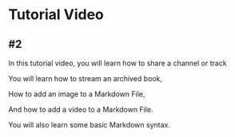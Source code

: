 # Tutorial  Video
## #2

In this tutorial video, you will learn how to share a channel or track

You will learn how to stream an archived book,

How to add an image to a Markdown File,

And how to add a video to a Markdown File.  

You will also learn some basic Markdown syntax. 